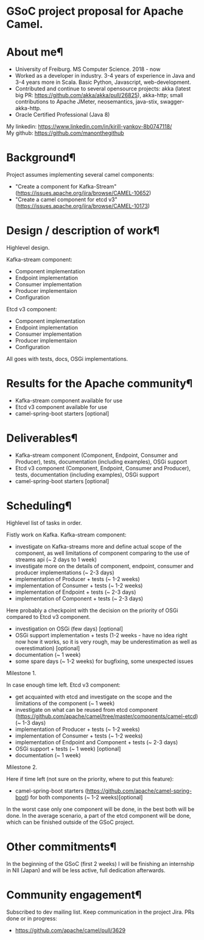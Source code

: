 # GSoC project proposal for Apache Camel.
# About me¶
 - University of Freiburg. MS Computer Science. 2018 - now 
 - Worked as a developer in industry. 3-4 years of experience in Java and 3-4 years more in Scala. Basic Python, Javascript, web-development. 
 - Contributed and continue to several opensource projects: akka (latest big PR: https://github.com/akka/akka/pull/26825), akka-http; small contributions to Apache JMeter, neosemantics, java-stix, swagger-akka-http. 
 - Oracle Certified Professional (Java 8)

My linkedin: https://www.linkedin.com/in/kirill-yankov-8b0747118/  
My github: https://github.com/manonthegithub

# Background¶
Project assumes implementing several camel components:
- "Create a component for Kafka-Stream"(https://issues.apache.org/jira/browse/CAMEL-10652)
- "Create a camel component for etcd v3"(https://issues.apache.org/jira/browse/CAMEL-10173)
# Design / description of work¶
Highlevel design.

Kafka-stream component:
- Component implementation
- Endpoint implementation
- Consumer implementation
- Producer implementaion
- Configuration

Etcd v3 component:
- Component implementation
- Endpoint implementation
- Consumer implementation
- Producer implementaion
- Configuration

All goes with tests, docs, OSGi implementations.

# Results for the Apache community¶
 - Kafka-stream component available for use
 - Etcd v3 component available for use
 - camel-spring-boot starters [optional]
# Deliverables¶
 - Kafka-stream component (Component, Endpoint, Consumer and Producer), tests, documentation (including examples), OSGi support
 - Etcd v3 component (Component, Endpoint, Consumer and Producer), tests, documentation (including examples), OSGi support
 - camel-spring-boot starters [optional]
# Scheduling¶
Highlevel list of tasks in order.

Fistly work on Kafka.
Kafka-stream component:
- investigate on Kafka-streams more and define actual scope of the component, as well limitations of component comparing to the use of streams api (~ 2 days to 1 week)
- investigate more on the details of component, endpoint, consumer and producer implementations (~ 2-3 days)
- implementation of Producer + tests (~ 1-2 weeks)
- implementation of Consumer + tests (~ 1-2 weeks)
- implementation of Endpoint + tests (~ 2-3 days)
- implementation of Component + tests (~ 2-3 days)

Here probably a checkpoint with the decision on the priority of OSGi compared to Etcd v3 component.

- investigation on OSGi (few days) [optional]
- OSGi support implementation + tests (1-2 weeks - have no idea right now how it works, so it is very rough, may be underestimation as well as overestimation) [optional]
- documentation (~ 1 week)
- some spare days (~ 1-2 weeks) for bugfixing, some unexpected issues

Milestone 1.

In case enough time left.
Etcd v3 component:
- get acquainted with etcd and investigate on the scope and the limitations of the component (~ 1 week)
- investigate on what can be reused from etcd component (https://github.com/apache/camel/tree/master/components/camel-etcd) (~ 1-3 days)
- implementation of Producer + tests (~ 1-2 weeks)
- implementation of Consumer + tests (~ 1-2 weeks)
- implementation of Endpoint and Component + tests (~ 2-3 days)
- OSGi support + tests (~ 1 week) [optional]
- documentation (~ 1 week)

Milestone 2.

Here if time left (not sure on the priority, where to put this feature):
 - camel-spring-boot starters (https://github.com/apache/camel-spring-boot) for both components (~ 1-2 weeks)[optional]

In the worst case only one component will be done, in the best both will be done. In the average scenario, a part of the etcd component will be done, which can be finished outside of the GSoC project.

# Other commitments¶
In the beginning of the GSoC (first 2 weeks) I will be finishing an internship in NII (Japan) and will be less active, full dedication afterwards.
# Community engagement¶
Subscribed to dev mailing list. Keep communication in the project Jira.
PRs done or in progress:
 - https://github.com/apache/camel/pull/3629

<!--In particular with Apache $Project, including project mailing lists, wikis, issue trackers, test systems.
This should show a rough understanding of working with open source communities. You should be engaged with the rest of the community both before coding start (e.g. to develop this proposal) and during the project.
Include any planned user testing, prototypes, code review.-->
